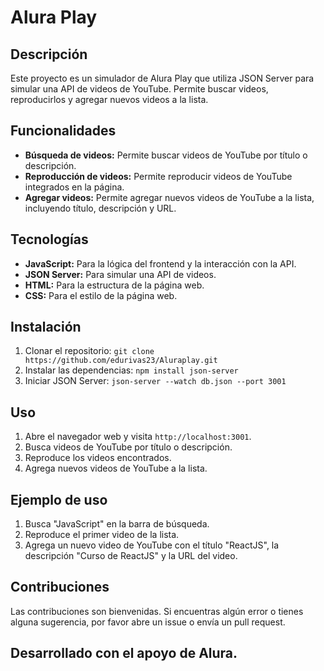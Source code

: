 # Alura Play

## Descripción

Este proyecto es un simulador de Alura Play que utiliza JSON Server para simular una API de videos de YouTube. Permite buscar videos, reproducirlos y agregar nuevos videos a la lista.

## Funcionalidades

* **Búsqueda de videos:** Permite buscar videos de YouTube por título o descripción.
* **Reproducción de videos:** Permite reproducir videos de YouTube integrados en la página.
* **Agregar videos:** Permite agregar nuevos videos de YouTube a la lista, incluyendo título, descripción y URL.

## Tecnologías

* **JavaScript:** Para la lógica del frontend y la interacción con la API.
* **JSON Server:** Para simular una API de videos.
* **HTML:** Para la estructura de la página web.
* **CSS:** Para el estilo de la página web.

## Instalación

1. Clonar el repositorio: `git clone https://github.com/edurivas23/Aluraplay.git`
2. Instalar las dependencias: `npm install json-server`
3. Iniciar JSON Server: `json-server --watch db.json --port 3001`

## Uso

1. Abre el navegador web y visita `http://localhost:3001`.
2. Busca videos de YouTube por título o descripción.
3. Reproduce los videos encontrados.
4. Agrega nuevos videos de YouTube a la lista.

## Ejemplo de uso

1. Busca "JavaScript" en la barra de búsqueda.
2. Reproduce el primer video de la lista.
3. Agrega un nuevo video de YouTube con el título "ReactJS", la descripción "Curso de ReactJS" y la URL del video.

## Contribuciones

Las contribuciones son bienvenidas. Si encuentras algún error o tienes alguna sugerencia, por favor abre un issue o envía un pull request.

## Desarrollado con el apoyo de Alura.  
